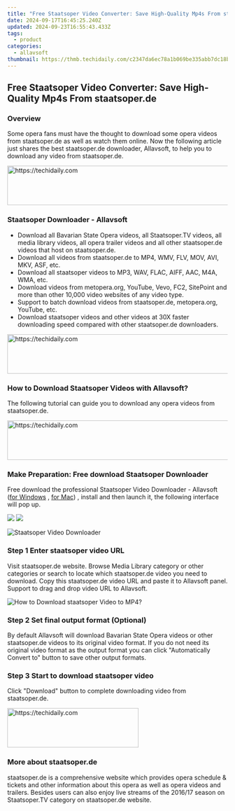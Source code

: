 ```yaml
---
title: "Free Staatsoper Video Converter: Save High-Quality Mp4s From staatsoper.de"
date: 2024-09-17T16:45:25.240Z
updated: 2024-09-23T16:55:43.433Z
tags:
  - product
categories:
  - allavsoft
thumbnail: https://thmb.techidaily.com/c2347da6ec78a1b069be335abb7dc18b2b1262d176e6b4d47161337afbbb6cd1.jpeg
---
```


## Free Staatsoper Video Converter: Save High-Quality Mp4s From staatsoper.de

### Overview

Some opera fans must have the thought to download some opera videos from staatsoper.de as well as watch them online. Now the following article just shares the best staatsoper.de downloader, Allavsoft, to help you to download any video from staatsoper.de.

<!-- affiliate ads begin -->
<a href="https://appsumo.8odi.net/c/5597632/2094415/7443" target="_top" id="2094415">
  <img src="//a.impactradius-go.com/display-ad/7443-2094415" border="0" alt="https://techidaily.com" width="728" height="90"/>
</a>
<img height="0" width="0" src="https://appsumo.8odi.net/i/5597632/2094415/7443" style="position:absolute;visibility:hidden;" border="0" />
<!-- affiliate ads end -->

### Staatsoper Downloader - Allavsoft

* Download all Bavarian State Opera videos, all Staatsoper.TV videos, all media library videos, all opera trailer videos and all other staatsoper.de videos that host on staatsoper.de.
* Download all videos from staatsoper.de to MP4, WMV, FLV, MOV, AVI, MKV, ASF, etc.
* Download all staatsoper videos to MP3, WAV, FLAC, AIFF, AAC, M4A, WMA, etc.
* Download videos from metopera.org, YouTube, Vevo, FC2, SitePoint and more than other 10,000 video websites of any video type.
* Support to batch download videos from staatsoper.de, metopera.org, YouTube, etc.
* Download staatsoper videos and other videos at 30X faster downloading speed compared with other staatsoper.de downloaders.

<!-- affiliate ads begin -->
<a href="https://electronicx.pxf.io/c/5597632/1166360/14483" target="_top" id="1166360">
  <img src="//a.impactradius-go.com/display-ad/14483-1166360" border="0" alt="https://techidaily.com" width="728" height="90"/>
</a>
<img height="0" width="0" src="https://electronicx.pxf.io/i/5597632/1166360/14483" style="position:absolute;visibility:hidden;" border="0" />
<!-- affiliate ads end -->

### How to Download Staatsoper Videos with Allavsoft?

The following tutorial can guide you to download any opera videos from staatsoper.de.

<!-- affiliate ads begin -->
<a href="https://dhgate.sjv.io/c/5597632/1175223/12108" target="_top" id="1175223">
  <img src="//a.impactradius-go.com/display-ad/12108-1175223" border="0" alt="https://techidaily.com" width="728" height="90"/>
</a>
<img height="0" width="0" src="https://dhgate.sjv.io/i/5597632/1175223/12108" style="position:absolute;visibility:hidden;" border="0" />
<!-- affiliate ads end -->

### Make Preparation: Free download Staatsoper Downloader

Free download the professional Staatsoper Video Downloader - Allavsoft ([for Windows](https://tools.techidaily.com/allavsoft/products/) , [for Mac](https://tools.techidaily.com/allavsoft/products/)) , install and then launch it, the following interface will pop up.

[![](https://www.allavsoft.com/how-to/../images/how-to/free-download-win.jpg)](https://tools.techidaily.com/allavsoft/products/) [![](https://www.allavsoft.com/how-to/../images/how-to/free-download-mac.jpg)](https://tools.techidaily.com/allavsoft/products/)

![Staatsoper Video Downloader](https://www.allavsoft.com/how-to/../images/allavsoft/screen-shot-600.jpg)

### Step 1 Enter staatsoper video URL

Visit staatsoper.de website. Browse Media Library category or other categories or search to locate which staatsoper.de video you need to download. Copy this staatsoper.de video URL and paste it to Allavsoft panel. Support to drag and drop video URL to Allavsoft.

![How to Download staatsoper Video to MP4?](https://www.allavsoft.com/how-to/../images/how-to/download-rtmp-video/download-rtmp-video.jpg)

### Step 2 Set final output format (Optional)

By default Allavsoft will download Bavarian State Opera videos or other staatsoper.de videos to its original video format. If you do not need its original video format as the output format you can click "Automatically Convert to" button to save other output formats.

### Step 3 Start to download staatsoper video

Click "Download" button to complete downloading video from staatsoper.de.

<!-- affiliate ads begin -->
<a href="https://aligracehair.sjv.io/c/5597632/2006928/19272" target="_top" id="2006928">
  <img src="//a.impactradius-go.com/display-ad/19272-2006928" border="0" alt="https://techidaily.com" width="300" height="90"/>
</a>
<img height="0" width="0" src="https://aligracehair.sjv.io/i/5597632/2006928/19272" style="position:absolute;visibility:hidden;" border="0" />
<!-- affiliate ads end -->

### More about staatsoper.de

staatsoper.de is a comprehensive website which provides opera schedule & tickets and other information about this opera as well as opera videos and trailers. Besides users can also enjoy live streams of the 2016/17 season on Staatsoper.TV category on staatsoper.de website.

<ins class="adsbygoogle"
     style="display:block"
     data-ad-format="autorelaxed"
     data-ad-client="ca-pub-7571918770474297"
     data-ad-slot="1223367746"></ins>

<ins class="adsbygoogle"
     style="display:block"
     data-ad-client="ca-pub-7571918770474297"
     data-ad-slot="8358498916"
     data-ad-format="auto"
     data-full-width-responsive="true"></ins>



